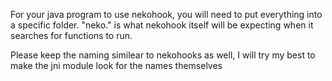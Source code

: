 
For your java program to use nekohook, you will need to put everything into a specific folder.
"neko.<Your Classname Here>" is what nekohook itself will be expecting when it searches for functions to run.

Please keep the naming similear to nekohooks as well, I will try my best to make the jni module look for the names themselves

